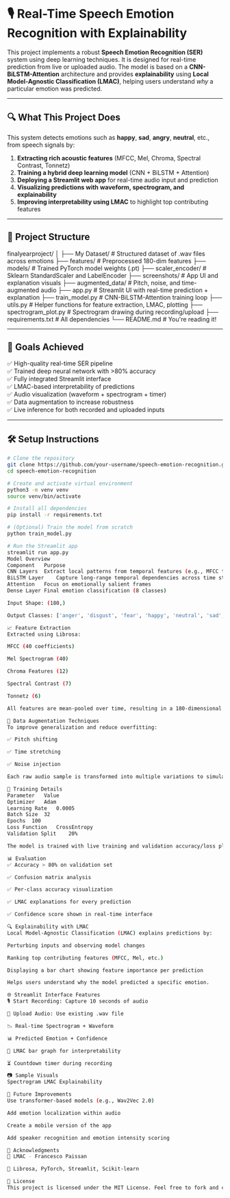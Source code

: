 # 🎙️ Real-Time Speech Emotion Recognition with Explainability

This project implements a robust **Speech Emotion Recognition (SER)** system using deep learning techniques. It is designed for real-time prediction from live or uploaded audio. The model is based on a **CNN-BiLSTM-Attention** architecture and provides **explainability** using **Local Model-Agnostic Classification (LMAC)**, helping users understand *why* a particular emotion was predicted.

---

## 🔍 What This Project Does

This system detects emotions such as **happy**, **sad**, **angry**, **neutral**, etc., from speech signals by:

1. **Extracting rich acoustic features** (MFCC, Mel, Chroma, Spectral Contrast, Tonnetz)
2. **Training a hybrid deep learning model** (CNN + BiLSTM + Attention)
3. **Deploying a Streamlit web app** for real-time audio input and prediction
4. **Visualizing predictions with waveform, spectrogram, and explainability**
5. **Improving interpretability using LMAC** to highlight top contributing features

---

## 📁 Project Structure

finalyearproject/
│
├── My Dataset/ # Structured dataset of .wav files across emotions
├── features/ # Preprocessed 180-dim features
├── models/ # Trained PyTorch model weights (.pt)
├── scaler_encoder/ # Sklearn StandardScaler and LabelEncoder
├── screenshots/ # App UI and explanation visuals
├── augmented_data/ # Pitch, noise, and time-augmented audio
├── app.py # Streamlit UI with real-time prediction + explanation
├── train_model.py # CNN-BiLSTM-Attention training loop
├── utils.py # Helper functions for feature extraction, LMAC, plotting
├── spectrogram_plot.py # Spectrogram drawing during recording/upload
├── requirements.txt # All dependencies
└── README.md # You're reading it!


---

## 🎯 Goals Achieved

✅ High-quality real-time SER pipeline  
✅ Trained deep neural network with >80% accuracy  
✅ Fully integrated Streamlit interface  
✅ LMAC-based interpretability of predictions  
✅ Audio visualization (waveform + spectrogram + timer)  
✅ Data augmentation to increase robustness  
✅ Live inference for both recorded and uploaded inputs

---

## 🛠️ Setup Instructions

```bash
# Clone the repository
git clone https://github.com/your-username/speech-emotion-recognition.git
cd speech-emotion-recognition

# Create and activate virtual environment
python3 -m venv venv
source venv/bin/activate

# Install all dependencies
pip install -r requirements.txt

# (Optional) Train the model from scratch
python train_model.py

# Run the Streamlit app
streamlit run app.py
Model Overview
Component	Purpose
CNN Layers	Extract local patterns from temporal features (e.g., MFCC time series)
BiLSTM Layer	Capture long-range temporal dependencies across time steps
Attention	Focus on emotionally salient frames
Dense Layer	Final emotion classification (8 classes)

Input Shape: (180,)

Output Classes: ['anger', 'disgust', 'fear', 'happy', 'neutral', 'sad', 'sarcastic', 'surprise']

📈 Feature Extraction
Extracted using Librosa:

MFCC (40 coefficients)

Mel Spectrogram (40)

Chroma Features (12)

Spectral Contrast (7)

Tonnetz (6)

All features are mean-pooled over time, resulting in a 180-dimensional input vector per audio file.

🔄 Data Augmentation Techniques
To improve generalization and reduce overfitting:

✅ Pitch shifting

✅ Time stretching

✅ Noise injection

Each raw audio sample is transformed into multiple variations to simulate real-world variability.

🧪 Training Details
Parameter	Value
Optimizer	Adam
Learning Rate	0.0005
Batch Size	32
Epochs	100
Loss Function	CrossEntropy
Validation Split	20%

The model is trained with live training and validation accuracy/loss plots to monitor convergence.

📊 Evaluation
✅ Accuracy > 80% on validation set

✅ Confusion matrix analysis

✅ Per-class accuracy visualization

✅ LMAC explanations for every prediction

✅ Confidence score shown in real-time interface

🔍 Explainability with LMAC
Local Model-Agnostic Classification (LMAC) explains predictions by:

Perturbing inputs and observing model changes

Ranking top contributing features (MFCC, Mel, etc.)

Displaying a bar chart showing feature importance per prediction

Helps users understand why the model predicted a specific emotion.

🌐 Streamlit Interface Features
🎙️ Start Recording: Capture 10 seconds of audio

📂 Upload Audio: Use existing .wav file

📉 Real-time Spectrogram + Waveform

📊 Predicted Emotion + Confidence

🧠 LMAC bar graph for interpretability

⏳ Countdown timer during recording

📷 Sample Visuals
Spectrogram	LMAC Explainability

📌 Future Improvements
Use transformer-based models (e.g., Wav2Vec 2.0)

Add emotion localization within audio

Create a mobile version of the app

Add speaker recognition and emotion intensity scoring

👏 Acknowledgments
📘 LMAC - Francesco Paissan

🔧 Librosa, PyTorch, Streamlit, Scikit-learn

📜 License
This project is licensed under the MIT License. Feel free to fork and contribute!
